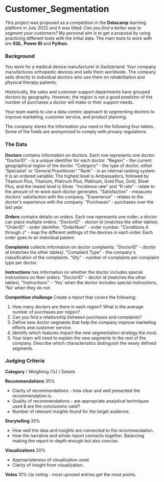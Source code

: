 # Customer_Segmentation
This project was proposed as a competition in the **Datacamp** learning platform in July 2022 and it was titled: _Can you find a better way to segment your customers?_ My personal aim is to get a proposal by using practicing different tools with the initial data. The main tools to work with are **SQL**, **Power BI** and **Python**.


### Background
You work for a medical device manufacturer in Switzerland. Your company manufactures orthopedic devices and sells them worldwide. The company sells directly to individual doctors who use them on rehabilitation and physical therapy patients.

Historically, the sales and customer support departments have grouped doctors by geography. However, the region is not a good predictor of the number of purchases a doctor will make or their support needs.

Your team wants to use a data-centric approach to segmenting doctors to improve marketing, customer service, and product planning.

The company stores the information you need in the following four tables. Some of the fields are anonymized to comply with privacy regulations.


### The Data
**Doctors** contains information on doctors. Each row represents one doctor.
     "DoctorID" - is a unique identifier for each doctor.
    "Region" - the current geographical region of the doctor.
    "Category" - the type of doctor, either 'Specialist' or 'General Practitioner.'
    "Rank" - is an internal ranking system. It is an ordered variable: The highest level is Ambassadors, followed by Titanium Plus, Titanium, Platinum Plus, Platinum, Gold Plus, Gold, Silver Plus, and the lowest level is Silver.
    "Incidence rate" and "R rate" - relate to the amount of re-work each doctor generates.
    "Satisfaction" - measures doctors' satisfaction with the company.
    "Experience" - relates to the doctor's experience with the company.
    "Purchases" - purchases over the last year.


**Orders** contains details on orders. Each row represents one order; a doctor can place multiple orders.
"DoctorID" - doctor id (matches the other tables).
"OrderID" - order identifier.
"OrderNum" - order number.
"Conditions A through J" - map the different settings of the devices in each order. Each order goes to an individual patient.


**Complaints** collects information on doctor complaints.
"DoctorID" - doctor id (matches the other tables).
"Complaint Type" - the company's classification of the complaints.
"Qty" - number of complaints per complaint type per doctor.


**Instructions** has information on whether the doctor includes special instructions on their orders.
"DoctorID" - doctor id (matches the other tables).
"Instructions" - 'Yes' when the doctor includes special instructions, 'No' when they do not.

**Competition challenge**
Create a report that covers the following:

1. How many doctors are there in each region? What is the average number of purchases per region?
2. Can you find a relationship between purchases and complaints?
3. Define new doctor segments that help the company improve marketing efforts and customer service.
4. Identify which features impact the new segmentation strategy the most.
5. Your team will need to explain the new segments to the rest of the company. Describe which characteristics distinguish the newly defined segments.

### Judging Criteria

**Category** / Weighting (%) / Details

**Recommendations**	35%
* Clarity of recommendations - how clear and well presented the recommendation is.
* Quality of recommendations - are appropriate analytical techniques used & are the conclusions valid?
* Number of relevant insights found for the target audience.

**Storytelling**	35%	
* How well the data and insights are connected to the recommendation.
* How the narrative and whole report connects together.
Balancing making the report in-depth enough but also concise.

**Visualizations**	20%	
* Appropriateness of visualization used.
* Clarity of insight from visualization.

**Votes**	10%	
Up voting - most upvoted entries get the most points.